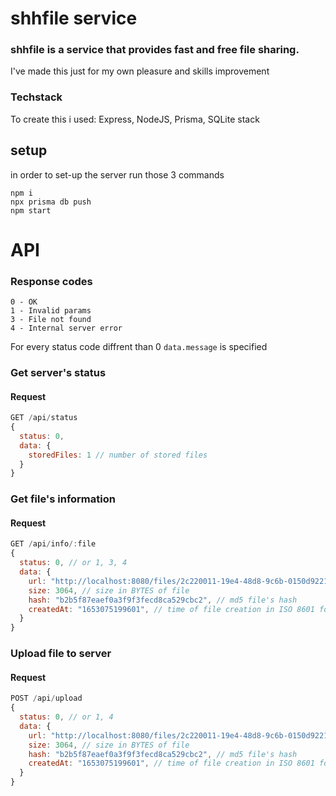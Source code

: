 # shhfile service

### shhfile is a service that provides fast and free file sharing.
I've made this just for my own pleasure and skills improvement

### Techstack
To create this i used: Express, NodeJS, Prisma, SQLite stack

## setup
in order to set-up the server run those 3 commands
```
npm i
npx prisma db push
npm start
```
# API

### Response codes
```
0 - OK
1 - Invalid params
3 - File not found
4 - Internal server error
```
For every status code diffrent than 0 ```data.message``` is specified
### Get server's status

#### Request
```js
GET /api/status
{
  status: 0,
  data: {
    storedFiles: 1 // number of stored files
  }
}
```
### Get file's information

#### Request
```js
GET /api/info/:file
{
  status: 0, // or 1, 3, 4
  data: {
    url: "http://localhost:8080/files/2c220011-19e4-48d8-9c6b-0150d9221c05",
    size: 3064, // size in BYTES of file
    hash: "b2b5f87eaef0a3f9f3fecd8ca529cbc2", // md5 file's hash
    createdAt: "1653075199601", // time of file creation in ISO 8601 format
  }
}
```
### Upload file to server

#### Request
```js
POST /api/upload
{
  status: 0, // or 1, 4
  data: {
    url: "http://localhost:8080/files/2c220011-19e4-48d8-9c6b-0150d9221c05",
    size: 3064, // size in BYTES of file
    hash: "b2b5f87eaef0a3f9f3fecd8ca529cbc2", // md5 file's hash
    createdAt: "1653075199601", // time of file creation in ISO 8601 format
  }
}
```
